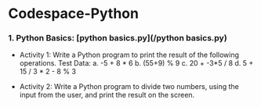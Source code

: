 # Codespace-Python
### 1. Python Basics: [python basics.py](/python basics.py) ###
* Activity 1: Write a Python program to print the result of the following operations.
Test Data:
a. -5 + 8 * 6 
b. (55+9) % 9 
c. 20 + -3*5 / 8 
d. 5 + 15 / 3 * 2 - 8 % 3

* Activity 2: Write a Python program to divide two numbers, using the input from the user, and print the result on the screen.

